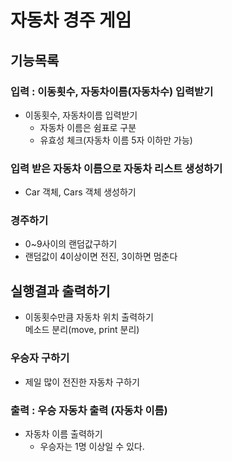 # 자동차 경주 게임
## 기능목록

### 입력 : 이동횟수, 자동차이름(자동차수) 입력받기
- 이동횟수, 자동차이름 입력받기
    - 자동차 이름은 쉼표로 구분
    - 유효성 체크(자동차 이름 5자 이하만 가능)   
  
### 입력 받은 자동차 이름으로 자동차 리스트 생성하기
- Car 객체, Cars 객체 생성하기 

### 경주하기 
- 0~9사이의 랜덤값구하기
- 랜덤값이 4이상이면 전진, 3이하면 멈춘다

## 실행결과 출력하기
- 이동횟수만큼 자동차 위치 출력하기   
  메소드 분리(move, print 분리)

### 우승자 구하기
- 제일 많이 전진한 자동차 구하기 

### 출력 : 우승 자동차 출력 (자동차 이름)
- 자동차 이름 출력하기
  - 우승자는 1명 이상일 수 있다.  

